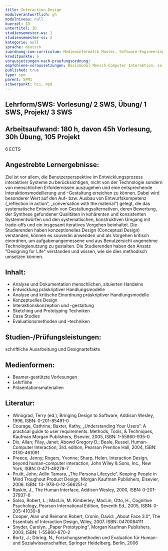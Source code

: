 ```yaml
---
title: Interaction Design
modulverantwortlich: gh
modulniveau: null
kuerzel: ID
untertitel: ID
studiensemester-ws: 1
studiensemester-ss: 2
kategorie: null
sprache: deutsch
zuordnung-zum-curriculum: Medieninformatik Master, Software-Engineering Master
kreditpunkte: 6
voraussetzungen-nach-pruefungsordnung:
empfohlene-voraussetzungen: Basismodul Mensch-Computer Interaktion, so wie durch die GI e.V. publiziert
published: true
type: spm
parent: SPM1
schwerpunkt: hci, mpd
---
```


## Lehrform/SWS: Vorlesung/ 2 SWS, Übung/ 1 SWS, Projekt/ 3 SWS


## Arbeitsaufwand: 180 h, davon 45h Vorlesung, 30h Übung, 105 Projekt
6 ECTS



## Angestrebte Lernergebnisse:
Ziel ist vor allem, die Benutzerperspektive im Entwicklungsprozess interaktiver Systeme zu berücksichtigen, nicht von der 
Technologie sondern von menschlichen Erfordernissen auszugehen und eine entsprechende Interaktionsmodellierung und –Gestaltung erreichen zu können. Dabei wird besonderer Wert auf den Auf- bzw. Ausbau von Entwurfskompetenz („reflection in action“, „conversation with the material“) gelegt, die das systematische Entwickeln von Gestaltungsalternativen, deren Bewertung, der Synthese gefundener Qualitäten in kohärenten und konsistenten Systementwürfen und den systematischen, konstruktiven Umgang mit trade-offs und ein insgesamt iteratives Vorgehen beinhaltet. 
Die Studierenden haben konzeptionelles Design (Conceptual Design) verstanden, können es souverän anwenden und als Vorgehen kritisch einordnen, um aufgabenangemessene und aus Benutzersicht angenehme Technologienutzung zu gestalten. Die Studierenden haben den Ansatz "Designing for Life" verstanden und wissen, wie sie dies methodisch umsetzen können.

  



## Inhalt:

-	Analyse und Dokumentation menschlichen, situierten Handelns
-	Entwicklung präskriptiver Handlungsmodelle
-	Analyse und kritische Einordnung präskriptiver Handlungsmodelle
-	Konzeptuelles Design
- Interaktionskonzeption und -gestaltung
-	Sketching und Prototyping Techniken
-	Case Studies
-	Evaluationsmethoden und –techniken


## Studien-/Prüfungsleistungen:
schriftliche Ausarbeitung und Designartefakte

## Medienformen:
- Beamer-gestützte Vorlesungen
- Lehrfilme
- Präsentationsmaterialien


## Literatur:
- Winograd, Terry (ed.), Bringing Design to Software, Addison Wesley, 1996, ISBN: 0-201-85491-0 
- Courage, Cathrine; Baxter, Kathy, „Understanding Your Users“. A practical guide to user requirements. Methods, Tools, & Techniques, Kaufman Morgan Publishers, Elsevier, 2005, ISBN: 1-55860-935-0
- Dix, Allan; Filay, Janet; Abowd Gregory D.; Beale, Russel, Human-Computer Interaction, 3rd. edition, Pearson Prentice Hall, 2004, ISBN: 0130-461091
- Preece, Jenny; Rogers, Yvonne; Sharp, Helen, Interaction Design, beyond human-computer interaction, John Wiley & Sons, Inc., New York, ISBN: 0-471-49278-7
- Pruitt, John; Adlin Tamara, „The Persona Lifecycle“. Keeping People in Mind Troughout Product Design, Morgan Kaufman Publishers, Elsevier, 2006. ISBN: 13- 978-0-12-566251-2
- Raskin, J., The Human Interface, Addison Wesley, 2000, ISBN: 0-201-37937-6
- Solso, Robert, L.; MacLin, M. Kimberley; MacLin, Otto, H., Cognitive Psychology, Pearson International Edition, Seventh Ed., 2005, ISBN: 0-205-41030-8
- Cooper, Alan und Reimann Robert, Cronin, David: „About Face 3.0“, The Essentials of Interaction Design, Wiley, 2007. ISBN: 0470084111
- Snyder, Carolyn, „Paper Prototyping“, Morgan Kaufman Publishers, 2003, ISBN: 1-55860-870-2
- Bortz, J.; Döring, N., Forschungsmethoden und Evaluation für Human- und Sozialwissenschaftler, Springer Heidelberg, Berlin, 2006

